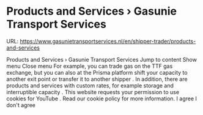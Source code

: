 # Products and Services › Gasunie Transport Services

URL: https://www.gasunietransportservices.nl/en/shipper-trader/products-and-services

Products and Services › Gasunie Transport Services
Jump to content
Show menu
Close menu
For example, you can trade
gas
on the TTF
gas
exchange, but you can also at the Prisma platform shift your
capacity
to another
exit point
or transfer it to another
shipper
. In addition, there are products and services with custom rates, for example storage and
interruptible capacity
.
This website requests your permission to use cookies for
YouTube
. Read our
cookie policy
for more information.
I agree
I don't agree